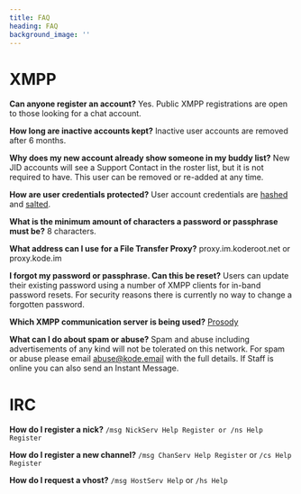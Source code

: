 ```yaml
---
title: FAQ
heading: FAQ
background_image: ''
---
```


# XMPP
**Can anyone register an account?**
Yes. Public XMPP registrations are open to those looking for a chat account.

**How long are inactive accounts kept?**
Inactive user accounts are removed after 6 months.

**Why does my new account already show someone in my buddy list?**
New JID accounts will see a Support Contact in the roster list, but it is not required to have. This user can be removed or re-added at any time.

**How are user credentials protected?**
User account credentials are [hashed](https://en.wikipedia.org/wiki/Cryptographic_hash_function) and [salted](https://en.wikipedia.org/wiki/Salt_(cryptography)). 

**What is the minimum amount of characters a password or passphrase must be?**
 8 characters.
 
**What address can I use for a File Transfer Proxy?**
proxy.im.koderoot.net or proxy.kode.im

**I forgot my password or passphrase. Can this be reset?**
Users can update their existing password using a number of XMPP clients for in-band password resets. For security reasons there is currently no way to change a forgotten password. 

**Which XMPP communication server is being used?**
[Prosody](https://prosody.im)

**What can I do about spam or abuse?**
Spam and abuse including advertisements of any kind will not be tolerated on this network. For spam or abuse please email abuse@kode.email with the full details. If Staff is online you can also send an Instant Message.

# IRC
**How do I register a nick?**
`/msg NickServ Help Register or /ns Help Register`

**How do I register a new channel?**
`/msg ChanServ Help Register` or `/cs Help Register`

**How do I request a vhost?**
`/msg HostServ Help` or `/hs Help`
